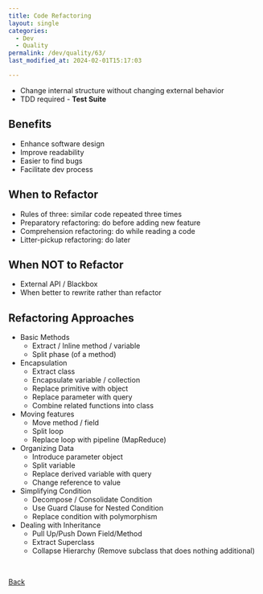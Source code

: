 ```yaml
---
title: Code Refactoring
layout: single
categories:
  - Dev
  - Quality
permalink: /dev/quality/63/
last_modified_at: 2024-02-01T15:17:03

---
```


- Change internal structure without changing external behavior
- TDD required - **Test Suite**

## Benefits

- Enhance software design
- Improve readability
- Easier to find bugs
- Facilitate dev process

## When to Refactor

- Rules of three: similar code repeated three times
- Preparatory refactoring: do before adding new feature
- Comprehension refactoring: do while reading a code
- Litter-pickup refactoring: do later

## When NOT to Refactor

- External API / Blackbox
- When better to rewrite rather than refactor

## Refactoring Approaches

- Basic Methods
    - Extract / Inline method / variable
    - Split phase (of a method)
- Encapsulation
    - Extract class
    - Encapsulate variable / collection
    - Replace primitive with object
    - Replace parameter with query
    - Combine related functions into class
- Moving features
    - Move method / field
    - Split loop
    - Replace loop with pipeline (MapReduce)
- Organizing Data
    - Introduce parameter object
    - Split variable
    - Replace derived variable with query
    - Change reference to value
- Simplifying Condition
    - Decompose / Consolidate Condition
    - Use Guard Clause for Nested Condition
    - Replace condition with polymorphism
- Dealing with Inheritance
    - Pull Up/Push Down Field/Method
    - Extract Superclass
    - Collapse Hierarchy (Remove subclass that does nothing additional)

<br>

[Back](/dev/quality/)